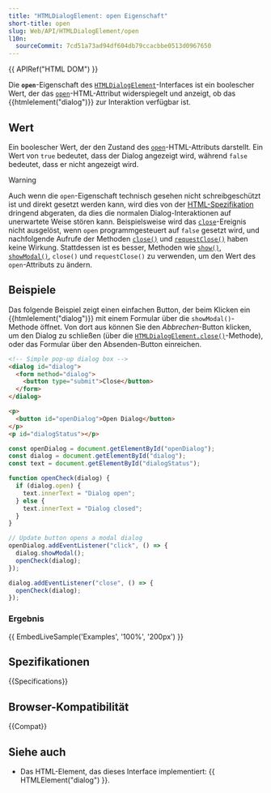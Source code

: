 ```yaml
---
title: "HTMLDialogElement: open Eigenschaft"
short-title: open
slug: Web/API/HTMLDialogElement/open
l10n:
  sourceCommit: 7cd51a73ad94df604db79ccacbbe0513d0967650
---
```


{{ APIRef("HTML DOM") }}

Die **`open`**-Eigenschaft des
[`HTMLDialogElement`](/de/docs/Web/API/HTMLDialogElement)-Interfaces ist ein boolescher Wert, der das
[`open`](/de/docs/Web/HTML/Reference/Elements/dialog#open)-HTML-Attribut widerspiegelt und anzeigt, ob das {{htmlelement("dialog")}} zur Interaktion verfügbar ist.

## Wert

Ein boolescher Wert, der den Zustand des [`open`](/de/docs/Web/HTML/Reference/Elements/dialog#open)-HTML-Attributs darstellt. Ein Wert von `true` bedeutet, dass der Dialog angezeigt wird, während `false` bedeutet, dass er nicht angezeigt wird.

> [!WARNING]
> Auch wenn die `open`-Eigenschaft technisch gesehen nicht schreibgeschützt ist und direkt gesetzt werden kann, wird dies von der [HTML-Spezifikation](https://html.spec.whatwg.org/multipage/interactive-elements.html#attr-dialog-closedby) dringend abgeraten, da dies die normalen Dialog-Interaktionen auf unerwartete Weise stören kann. Beispielsweise wird das [`close`](/de/docs/Web/API/HTMLDialogElement/close_event)-Ereignis nicht ausgelöst, wenn `open` programmgesteuert auf `false` gesetzt wird, und nachfolgende Aufrufe der Methoden [`close()`](/de/docs/Web/API/HTMLDialogElement/close) und [`requestClose()`](/de/docs/Web/API/HTMLDialogElement/requestClose) haben keine Wirkung. Stattdessen ist es besser, Methoden wie [`show()`](/de/docs/Web/API/HTMLDialogElement/show), [`showModal()`](/de/docs/Web/API/HTMLDialogElement/showModal), `close()` und `requestClose()` zu verwenden, um den Wert des `open`-Attributs zu ändern.

## Beispiele

Das folgende Beispiel zeigt einen einfachen Button, der beim Klicken ein
{{htmlelement("dialog")}} mit einem Formular über die `showModal()`-Methode öffnet.
Von dort aus können Sie den _Abbrechen_-Button klicken, um den Dialog zu schließen (über die
[`HTMLDialogElement.close()`](/de/docs/Web/API/HTMLDialogElement/close)-Methode), oder das Formular über den Absenden-Button einreichen.

```html
<!-- Simple pop-up dialog box -->
<dialog id="dialog">
  <form method="dialog">
    <button type="submit">Close</button>
  </form>
</dialog>

<p>
  <button id="openDialog">Open Dialog</button>
</p>
<p id="dialogStatus"></p>
```

```js
const openDialog = document.getElementById("openDialog");
const dialog = document.getElementById("dialog");
const text = document.getElementById("dialogStatus");

function openCheck(dialog) {
  if (dialog.open) {
    text.innerText = "Dialog open";
  } else {
    text.innerText = "Dialog closed";
  }
}

// Update button opens a modal dialog
openDialog.addEventListener("click", () => {
  dialog.showModal();
  openCheck(dialog);
});

dialog.addEventListener("close", () => {
  openCheck(dialog);
});
```

### Ergebnis

{{ EmbedLiveSample('Examples', '100%', '200px') }}

## Spezifikationen

{{Specifications}}

## Browser-Kompatibilität

{{Compat}}

## Siehe auch

- Das HTML-Element, das dieses Interface implementiert: {{ HTMLElement("dialog") }}.
